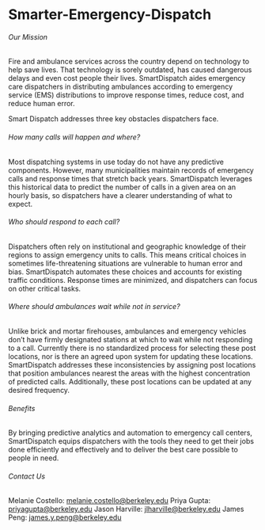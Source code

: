 # Smarter-Emergency-Dispatch

###### Our Mission
Fire and ambulance services across the country depend on technology to help save lives. That technology is sorely outdated, has caused dangerous delays and even cost people their lives. SmartDispatch aides emergency care dispatchers in distributing ambulances according to emergency service (EMS) distributions to improve response times, reduce cost, and reduce human error.

Smart Dispatch addresses three key obstacles dispatchers face.

###### How many calls will happen and where?
Most dispatching systems in use today do not have any predictive components. However, many municipalities maintain records of emergency calls and response times that stretch back years. SmartDispatch leverages this historical data to predict the number of calls in a given area on an hourly basis, so dispatchers have a clearer understanding of what to expect.

###### Who should respond to each call?
Dispatchers often rely on institutional and geographic knowledge of their regions to assign emergency units to calls. This means critical choices in sometimes life-threatening situations are vulnerable to human error and bias. SmartDispatch automates these choices and accounts for existing traffic conditions. Response times are minimized, and dispatchers can focus on other critical tasks.

###### Where should ambulances wait while not in service?
Unlike brick and mortar firehouses, ambulances and emergency vehicles don’t have firmly designated stations at which to wait while not responding to a call. Currently there is no standardized process for selecting these post locations, nor is there an agreed upon system for updating these locations. SmartDispatch addresses these inconsistencies by assigning post locations that position ambulances nearest the areas with the highest concentration of predicted calls. Additionally, these post locations can be updated at any desired frequency.

###### Benefits
By bringing predictive analytics and automation to emergency call centers, SmartDispatch equips dispatchers with the tools they need to get their jobs done efficiently and effectively and to deliver the best care possible to people in need.

###### Contact Us
Melanie Costello: melanie.costello@berkeley.edu
Priya Gupta: priyagupta@berkeley.edu
Jason Harville: jlharville@berkeley.edu
James Peng: james.y.peng@berkeley.edu

